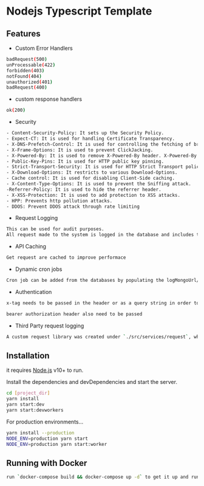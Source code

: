 # Nodejs Typescript Template

## Features

- Custom Error Handlers

```sh
badRequest(500)
unProcessable(422)
forbidden(403)
notFound(404)
unauthorized(401)
badRequest(400)
```

- custom response handlers

```sh
ok(200)
```

- Security

```sh
- Content-Security-Policy: It sets up the Security Policy.
- Expect-CT: It is used for handling Certificate Transparency.
- X-DNS-Prefetch-Control: It is used for controlling the fetching of browser DNS.
- X-Frame-Options: It is used to prevent ClickJacking.
- X-Powered-By: It is used to remove X-Powered-By header. X-Powered-By header leaks the version of the server and its vendor.
- Public-Key-Pins: It is used for HTTP public key pinning.
- Strict-Transport-Security: It is used for HTTP Strict Transport policy.
- X-Download-Options: It restricts to various Download-Options.
- Cache control: It is used for disabling Client-Side caching.
- X-Content-Type-Options: It is used to prevent the Sniffing attack.
-Referrer-Policy: It is used to hide the referrer header.
- X-XSS-Protection: It is used to add protection to XSS attacks.
- HPP: Prevents http pollution attacks.
- DDOS: Prevent DDOS attack through rate limiting
```

- Request Logging

```sh
This can be used for audit purposes.
All request made to the system is logged in the database and includes the IP address, device, request, response, RequestId, method, url
```

- API Caching

```sh
Get request are cached to improve performace
```

- Dynamic cron jobs

```sh
Cron job can be added from the databases by populating the logMongoUrl/Clocks
```

- Authentication

```sh
x-tag needs to be passed in the header or as a query string in order to validate request

bearer authorization header also need to be passed
```

- Third Party request logging

```sh
A custom request library was created under `./src/services/request`, which allows all request made to external APIs to be logged or be recalled if duplicate
```

## Installation

it requires [Node.js](https://nodejs.org/) v10+ to run.

Install the dependencies and devDependencies and start the server.

```sh
cd [project_dir]
yarn install
yarn start:dev
yarn start:devworkers
```

For production environments...

```sh
yarn install --production
NODE_ENV=production yarn start
NODE_ENV=production yarn start:worker
```

## Running with Docker

```sh
run `docker-compose build && docker-compose up -d` to get it up and running
```
